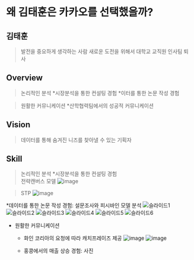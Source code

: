 # 왜 김태훈은 카카오를 선택했을까?
## 김태훈
>발전을 중요하게 생각하는 사람
>새로운 도전을 위해서 대학교 교직원 인사팀 퇴사


## Overview
>논리적인 분석
*시장분석을 통한 컨설팅 경험
*이터를 통한 논문 작성 경험

>원활한 커뮤니케이션
*산학협력팀에서의 성공적 커뮤니케이션


## Vision
>데이터를 통해 숨겨진 니즈를 찾아낼 수 있는 기획자


## Skill
>논리적인 분석
*시장분석을 통한 컨설팅 경험  
>전략캔버스 모델
![image](https://user-images.githubusercontent.com/64477858/80915090-c8145380-8d8a-11ea-8b4a-36c1955c9a87.png)

>STP
![image](https://user-images.githubusercontent.com/64477858/80915118-f8f48880-8d8a-11ea-9590-991179ac5774.png)
  
  
*데이터를 통한 논문 작성 경험: 설문조사와 피시바인 모델 분석
![슬라이드1](https://user-images.githubusercontent.com/64477858/80914880-7a4b1b80-8d89-11ea-85f9-3e7ce653fa63.JPG)
![슬라이드2](https://user-images.githubusercontent.com/64477858/80914882-7ddea280-8d89-11ea-91fb-29b635dda268.JPG)
![슬라이드3](https://user-images.githubusercontent.com/64477858/80914883-81722980-8d89-11ea-8bca-7abc256b56de.JPG)
![슬라이드4](https://user-images.githubusercontent.com/64477858/80914884-820ac000-8d89-11ea-8cf7-d1d103d15f8c.JPG)
![슬라이드5](https://user-images.githubusercontent.com/64477858/80914885-833bed00-8d89-11ea-97e1-683752b1e233.JPG)
![슬라이드6](https://user-images.githubusercontent.com/64477858/80914886-83d48380-8d89-11ea-8565-8b75d759a066.JPG)
  
* 원활한 커뮤니케이션
  + 화인 코리아의 요청에 따라 캐치프레이즈 제공
![image](https://user-images.githubusercontent.com/64477858/80915139-23464600-8d8b-11ea-85e9-8d0e188ac166.png)
![image](https://user-images.githubusercontent.com/64477858/80915235-f8102680-8d8b-11ea-9b28-d1e58f8d9f2e.png)  

  + 홍콩에서의 매출 상승 경험: 사진
  
